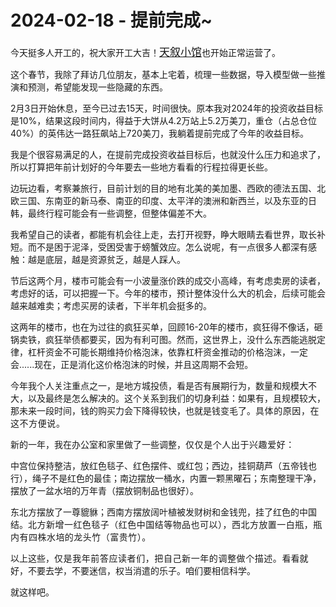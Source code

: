 # 2024-02-18 - 提前完成~

<p style="visibility: visible;">今天挺多人开工的，祝大家开工大吉！<a class="weapp_text_link wx_tap_link js_wx_tap_highlight" style="font-size: 17px; visibility: visible;" data-miniprogram-appid="wx2e9d304ca0c18079" data-miniprogram-path="pages/tab/one/index" data-miniprogram-applink="" data-miniprogram-nickname="天叙小馆" data-miniprogram-type="text" data-miniprogram-servicetype="" href="">天叙小馆</a>也开始正常运营了。</p><p style="visibility: visible;">这个春节，我除了拜访几位朋友，基本上宅着，梳理一些数据，导入模型做一些推演和预测，希望能发现一些隐藏的东西。<br style="visibility: visible;"></p><p style="visibility: visible;">2月3日开始休息，至今已过去15天，时间很快。原本我对2024年的投资收益目标是10%，结果这段时间内，得益于大饼从4.2万站上5.2万美刀，重仓（占总仓位40%）的英伟达一路狂飙站上720美刀，我躺着提前完成了今年的收益目标。</p><p style="visibility: visible;">我是个很容易满足的人，在提前完成投资收益目标后，也就没什么压力和追求了，所以打算把年前计划好的今年要去一些地方看看的行程拉得更长些。<br style="visibility: visible;"></p><p style="visibility: visible;">边玩边看，考察兼旅行，目前计划的目的地有北美的美加墨、西欧的德法五国、北欧三国、东南亚的新马泰、南亚的印度、太平洋的澳洲和新西兰，以及东亚的日韩，最终行程可能会有一些调整，但整体偏差不大。<br style="visibility: visible;"></p><p style="visibility: visible;">我希望自己的读者，都能有机会往上走，去打开视野，睁大眼睛去看世界，取长补短。而不是困于泥泽，受困受害于螃蟹效应。怎么说呢，有一点很多人都深有感触：越是底层，越是资源贫乏，越是人踩人。<br style="visibility: visible;"></p><p style="visibility: visible;">节后这两个月，楼市可能会有一小波量涨价跌的成交小高峰，有考虑卖房的读者，考虑好的话，可以把握一下。今年的楼市，预计整体没什么大的机会，后续可能会越来越难卖；考虑买房的读者，下半年机会挺多的。<br style="visibility: visible;"></p><p style="visibility: visible;">这两年的楼市，也在为过往的疯狂买单，回顾16-20年的楼市，疯狂得不像话，砸锅卖铁，疯狂举债都要买，因为有利可图。然而，这世界上，没什么东西能逃脱定律，杠杆资金不可能长期维持价格泡沫，依靠杠杆资金推动的价格泡沫，一定会......现在，正是消化这价格泡沫的时候，并且这周期不会短。</p><p style="visibility: visible;">今年我个人关注重点之一，是地方城投债，看是否有展期行为，数量和规模大不大，以及最终是怎么解决的。这个关系到我们的切身利益：如果有，且规模较大，那未来一段时间，钱的购买力会下降得较快，也就是钱变毛了。<span style="letter-spacing: 0.578px; text-wrap: wrap; visibility: visible;">具体的原因，在这不方便说。</span><br style="visibility: visible;"></p><p style="visibility: visible;">新的一年，我在办公室和家里做了一些调整，<span style="letter-spacing: 0.578px; text-wrap: wrap; visibility: visible;">仅仅是个人出于兴趣爱好：</span></p><p style="visibility: visible;">中宫位保持整洁，放红色毯子、红色摆件、或红包；西边，挂铜葫芦（五帝钱也行），绳子不是红色的最佳；南边摆放一桶水，内置一颗黑曜石；东南整理干净，摆放了一盆水培的万年青（摆放铜制品也很好）。</p><p style="visibility: visible;">东北方摆放了一尊貔貅；西南方摆放阔叶植被发财树和金钱兜，挂了红色的中国结。<span style="font-size: var(--articleFontsize); letter-spacing: 0.034em; visibility: visible;">北方</span><span style="font-size: var(--articleFontsize); letter-spacing: 0.034em; visibility: visible;">新增一红色毯</span><span style="font-size: var(--articleFontsize); letter-spacing: 0.034em; visibility: visible;">子（</span><span style="font-size: var(--articleFontsize); letter-spacing: 0.034em; visibility: visible;">红色中国结等物品也可以），</span><span style="font-size: var(--articleFontsize); letter-spacing: 0.034em; visibility: visible;">西北方</span><span style="font-size: var(--articleFontsize); letter-spacing: 0.034em; visibility: visible;">放置一白瓶，瓶内有</span><span style="font-size: var(--articleFontsize); letter-spacing: 0.034em; visibility: visible;">四株水培的龙头</span><span style="font-size: var(--articleFontsize); letter-spacing: 0.034em; visibility: visible;">竹（富贵竹）。</span></p><p>以上这些，<span style="letter-spacing: 0.578px;text-wrap: wrap;">仅是我</span><span style="letter-spacing: 0.578px;text-wrap: wrap;">年前答应读者</span><span style="letter-spacing: 0.578px;text-wrap: wrap;">们</span><span style="letter-spacing: 0.578px;text-wrap: wrap;">，把自己新一年的调整做个描述。</span>看看就好，不要去学，不要迷信，权当消遣的乐子。咱们要相信科学。</p><p style="margin-bottom: 0px;">就这样吧。<br></p><p style="display: none;"><mp-style-type data-value="3"></mp-style-type></p>
